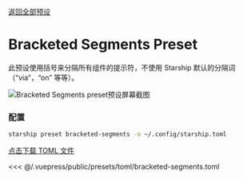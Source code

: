 [返回全部预设](./README.md#bracketed-segments)

# Bracketed Segments Preset

此预设使用括号来分隔所有组件的提示符，不使用 Starship 默认的分隔词（“via”，“on” 等等）。

![Bracketed Segments preset预设屏幕截图](/presets/img/bracketed-segments.png)

### 配置

```sh
starship preset bracketed-segments -o ~/.config/starship.toml
```

[点击下载 TOML 文件](/presets/toml/bracketed-segments.toml)

<<< @/.vuepress/public/presets/toml/bracketed-segments.toml
